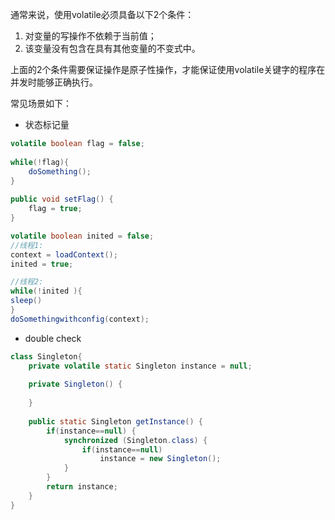 通常来说，使用volatile必须具备以下2个条件：
1. 对变量的写操作不依赖于当前值；
2. 该变量没有包含在具有其他变量的不变式中。

上面的2个条件需要保证操作是原子性操作，才能保证使用volatile关键字的程序在并发时能够正确执行。

常见场景如下：
* 状态标记量
```java
volatile boolean flag = false;
 
while(!flag){
    doSomething();
}
 
public void setFlag() {
    flag = true;
}
```

```java
volatile boolean inited = false;
//线程1:
context = loadContext();  
inited = true;

//线程2:
while(!inited ){
sleep()
}
doSomethingwithconfig(context);
```

* double check
```java
class Singleton{
    private volatile static Singleton instance = null;
     
    private Singleton() {
         
    }
     
    public static Singleton getInstance() {
        if(instance==null) {
            synchronized (Singleton.class) {
                if(instance==null)
                    instance = new Singleton();
            }
        }
        return instance;
    }
}
```
